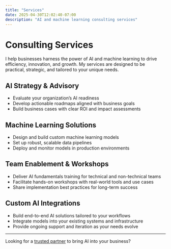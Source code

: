 ```yaml
---
title: "Services"
date: 2025-04-30T12:02:40-07:00
description: "AI and machine learning consulting services"
---
```


# Consulting Services

I help businesses harness the power of AI and machine learning to drive efficiency, innovation, and growth. My services are designed to be practical, strategic, and tailored to your unique needs.

## AI Strategy & Advisory

- Evaluate your organization’s AI readiness  
- Develop actionable roadmaps aligned with business goals  
- Build business cases with clear ROI and impact assessments  

## Machine Learning Solutions

- Design and build custom machine learning models  
- Set up robust, scalable data pipelines  
- Deploy and monitor models in production environments  

## Team Enablement & Workshops

- Deliver AI fundamentals training for technical and non-technical teams  
- Facilitate hands-on workshops with real-world tools and use cases  
- Share implementation best practices for long-term success  

## Custom AI Integrations

- Build end-to-end AI solutions tailored to your workflows  
- Integrate models into your existing systems and infrastructure  
- Provide ongoing support and iteration as your needs evolve  

---

Looking for a [trusted partner](/pages/contact) to bring AI into your business?